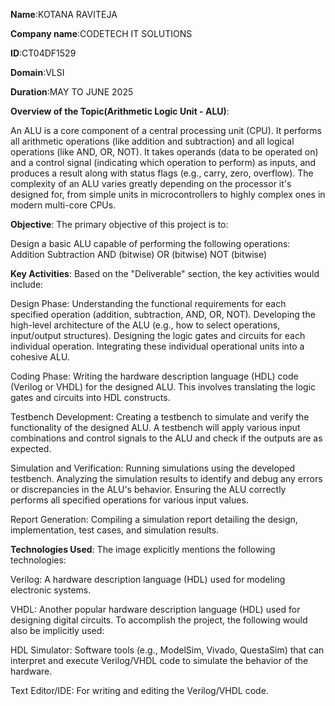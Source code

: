 **Name**:KOTANA RAVITEJA

**Company name**:CODETECH IT SOLUTIONS

**ID**:CT04DF1529

**Domain**:VLSI

**Duration**:MAY TO JUNE 2025

**Overview of the Topic(Arithmetic Logic Unit - ALU)**: 

An ALU is a core component of a central processing unit (CPU). It performs all arithmetic operations (like addition and subtraction) and all logical operations (like AND, OR, NOT). It takes operands (data to be operated on) and a control signal (indicating which operation to perform) as inputs, and produces a result along with status flags (e.g., carry, zero, overflow). The complexity of an ALU varies greatly depending on the processor it's designed for, from simple units in microcontrollers to highly complex ones in modern multi-core CPUs.

**Objective**: The primary objective of this project is to:

Design a basic ALU capable of performing the following operations:
  Addition
  Subtraction
  AND (bitwise)
  OR (bitwise)
  NOT (bitwise)


**Key Activities**: Based on the "Deliverable" section, the key activities would include:

Design Phase:
Understanding the functional requirements for each specified operation (addition, subtraction, AND, OR, NOT).
Developing the high-level architecture of the ALU (e.g., how to select operations, input/output structures).
Designing the logic gates and circuits for each individual operation.
Integrating these individual operational units into a cohesive ALU.

Coding Phase:
Writing the hardware description language (HDL) code (Verilog or VHDL) for the designed ALU. This involves translating the logic gates and circuits into HDL constructs.

Testbench Development:
Creating a testbench to simulate and verify the functionality of the designed ALU. A testbench will apply various input combinations and control signals to the ALU and check if the outputs are as expected.

Simulation and Verification:
Running simulations using the developed testbench.
Analyzing the simulation results to identify and debug any errors or discrepancies in the ALU's behavior.
Ensuring the ALU correctly performs all specified operations for various input values.

Report Generation:
Compiling a simulation report detailing the design, implementation, test cases, and simulation results.

**Technologies Used**: The image explicitly mentions the following technologies:

Verilog: A hardware description language (HDL) used for modeling electronic systems.

VHDL: Another popular hardware description language (HDL) used for designing digital circuits. 
To accomplish the project, the following would also be implicitly used:

HDL Simulator: Software tools (e.g., ModelSim, Vivado, QuestaSim) that can interpret and execute Verilog/VHDL code to simulate the behavior of the hardware.

Text Editor/IDE: For writing and editing the Verilog/VHDL code.
